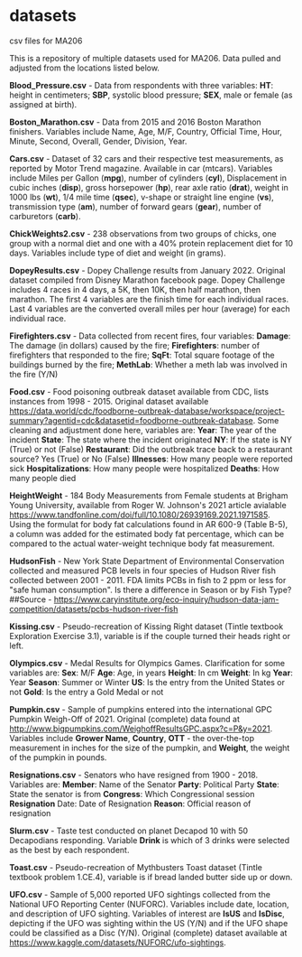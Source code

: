 # datasets
csv files for MA206

This is a repository of multiple datasets used for MA206. Data pulled and adjusted from the locations listed below.

**Blood_Pressure.csv** - Data from respondents with three variables: **HT**: height in centimeters; **SBP**, systolic blood pressure; **SEX**, male or female (as assigned at birth).


**Boston_Marathon.csv** - Data from 2015 and 2016 Boston Marathon finishers. Variables include Name, Age, M/F, Country, Official Time, Hour, Minute, Second, Overall, Gender, Division, Year.

**Cars.csv** - Dataset of 32 cars and their respective test measurements, as reported by Motor Trend magazine. Available in car (mtcars). Variables include Miles per Gallon (**mpg**), number of cylinders (**cyl**), Displacement in cubic inches (**disp**), gross horsepower (**hp**), rear axle ratio (**drat**), weight in 1000 lbs (**wt**), 1/4 mile time (**qsec**), v-shape or straight line engine (**vs**), transmission type (**am**), number of forward gears (**gear**), number of carburetors (**carb**).

**ChickWeights2.csv** - 238 observations from two groups of chicks, one group with a normal diet and one with a 40% protein replacement diet for 10 days. Variables include type of diet and weight (in grams).

**DopeyResults.csv** - Dopey Challenge results from January 2022. Original dataset compiled from Disney Marathon facebook page. Dopey Challenge includes 4 races in 4 days, a 5K, then 10K, then half marathon, then marathon. The first 4 variables are the finish time for each individual races. Last 4 variables are the converted overall miles per hour (average) for each individual race.


**Firefighters.csv** - Data collected from recent fires, four variables: **Damage**: The damage (in dollars) caused by the fire; **Firefighters**: number of firefighters that responded to the fire; **SqFt**: Total square footage of the buildings burned by the fire; **MethLab**: Whether a meth lab was involved in the fire (Y/N)

**Food.csv** - Food poisoning outbreak dataset available from CDC, lists instances from 1998 - 2015. Original dataset available https://data.world/cdc/foodborne-outbreak-database/workspace/project-summary?agentid=cdc&datasetid=foodborne-outbreak-database. Some cleaning and adjustment done here, variables are:
  **Year**: The year of the incident 
  **State**: The state where the incident originated
  **NY**: If the state is NY (True) or not (False)
  **Restaurant**: Did the outbreak trace back to a restaurant source? Yes (True) or No (False)
  **Illnesses**: How many people were reported sick
  **Hospitalizations**: How many people were hospitalized
  **Deaths**: How many people died


**HeightWeight** - 184 Body Measurements from Female students at Brigham Young University, available from Roger W. Johnson's 2021 article avialable https://www.tandfonline.com/doi/full/10.1080/26939169.2021.1971585. Using the formulat for body fat calculations found in AR 600-9 (Table B-5), a column was added for the estimated body fat percentage, which can be compared to the actual water-weight technique body fat measurement. 


**HudsonFish** - New York State Department of Environmental Conservation collected and measured PCB levels in four species of Hudson River fish collected between 2001 - 2011.
FDA limits PCBs in fish to 2 ppm or less for "safe human consumption". Is there a difference in Season or by Fish Type? ##Source - https://www.caryinstitute.org/eco-inquiry/hudson-data-jam-competition/datasets/pcbs-hudson-river-fish


**Kissing.csv** - Pseudo-recreation of Kissing Right dataset (Tintle textbook Exploration Exercise 3.1), variable is if the couple turned their heads right or left.


**Olympics.csv** - Medal Results for Olympics Games. Clarification for some variables are:
  **Sex**: M/F 
  **Age**: Age, in years
  **Height**: In cm
  **Weight**: In kg
  **Year**: Year
  **Season**: Summer or Winter
  **US**: Is the entry from the United States or not
  **Gold**: Is the entry a Gold Medal or not

**Pumpkin.csv** - Sample of pumpkins entered into the international GPC Pumpkin Weigh-Off of 2021. Original (complete) data found at http://www.bigpumpkins.com/WeighoffResultsGPC.aspx?c=P&y=2021. Variables include **Grower Name**, **Country**, **OTT** - the over-the-top measurement in inches for the size of the pumpkin, and **Weight**, the weight of the pumpkin in pounds.

**Resignations.csv** - Senators who have resigned from 1900 - 2018. Variables are:
  **Member**: Name of the Senator
  **Party**: Political Party
  **State**: State the senator is from
  **Congress**: Which Congressional session
  **Resignation** Date: Date of Resignation
  **Reason**: Official reason of resignation
      

**Slurm.csv** - Taste test conducted on planet Decapod 10 with 50 Decapodians responding. Variable **Drink** is which of 3 drinks were selected as the best by each respondent.


**Toast.csv** - Pseudo-recreation of Mythbusters Toast dataset (Tintle textbook problem 1.CE.4), variable is if bread landed butter side up or down.

**UFO.csv** - Sample of 5,000 reported UFO sightings collected from the National UFO Reporting Center (NUFORC). Variables include date, location, and description of UFO sighting. Variables of interest are **IsUS** and **IsDisc**, depicting if the UFO was sighting within the US (Y/N) and if the UFO shape could be classified as a Disc (Y/N). Original (complete) dataset available at https://www.kaggle.com/datasets/NUFORC/ufo-sightings.
